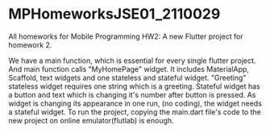 # MPHomeworksJSE01_2110029
All homeworks for Mobile Programming
HW2:
A new Flutter project for homework 2.

We have a main function, which is essential for every single flutter project.
And main function calls "MyHomePage" widget. It includes MaterialApp, Scaffold, text widgets and one stateless and stateful widget.
"Greeting" stateless widget requires one string which is a greeting.
Stateful widget has a button and text which is changing it's number after button is pressed. As widget is changing its appearance in one run, (no coding), the widget needs a stateful widget.
To run the project, copying the main.dart file's code to the new project on online emulator(flutlab) is enough.
